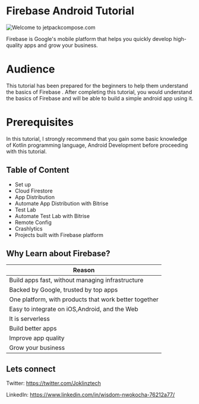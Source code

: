 # Firebase Android Tutorial

![Welcome to jetpackcompose.com](https://miro.medium.com/max/1400/1*SFFbo8lkNxVQcmLrLDVRNw.png)

Firebase is Google's mobile platform that helps you quickly develop high-quality apps and grow your business.

# Audience

This tutorial has been prepared for the beginners to help them understand the basics of Firebase . After completing this tutorial, you would understand the basics of Firebase  and will be able to build a simple android app using it.

# Prerequisites

In this tutorial, I strongly recommend that you gain some basic knowledge of Kotlin programming language, Android Development before proceeding with this tutorial.

## Table of Content

- Set up
- Cloud Firestore
- App Distribution
- Automate App Distribution with Bitrise
- Test Lab
- Automate Test Lab with Bitrise
- Remote Config
- Crashlytics
- Projects built with Firebase platform

## Why Learn about Firebase?

| Reason |
| ------ |
| Build apps fast, without managing infrastructure | 
| Backed by Google, trusted by top apps| 
| One platform, with products that work better together| 
| Easy to integrate on iOS,Android, and the Web| 
| It is serverless| 
| Build better apps|  
| Improve app quality|
| Grow your business|

## Lets connect

Twitter: https://twitter.com/Joklinztech

LinkedIn: https://www.linkedin.com/in/wisdom-nwokocha-76212a77/



